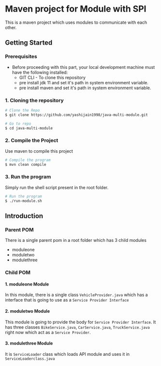 # Maven project for Module with SPI

This is a maven project which uses modules to communicate  with each other.

## Getting Started

### Prerequisites
- Before proceeding with this part, your local development machine must have the following installed:
  - GIT CLI - To clone this repository
  - pre install jdk 11 and set it's path in system environment variable.
  - pre install maven and set it's path in system environment variable.

### 1. Cloning the repository
```bash
# Clone the Repo
$ git clone https://github.com/yashijain1998/java-multi-module.git

# Go to repo
$ cd java-multi-module

``` 

### 2. Compile the Project
Use maven to compile this project
```bash
# Compile the program
$ mvn clean compile
```

### 3. Run the program
Simply run the shell script present in the root folder.

```bash
# Run the program
$ ./run-module.sh
```

## Introduction
### Parent POM
There is a single parent pom in a root folder which has 3 child modules
- moduleone
- moduletwo
- modulethree

### Child POM

#### 1. moduleone Module
In this module, there is a single class `VehicleProvider.java` which has a interface that is going to use as a `Service Provider Interface`

#### 2. moduletwo Module
This module is going to provide the body for `Service Provider Interface`. It has three classes `BikeService.java`, `CarService.java`, `TruckService.java` right now which act as a `Service Provider`.

#### 3. modulethree Module
It is `ServiceLoader` class which loads API module and uses it in `ServiceLoaderclass.java`





